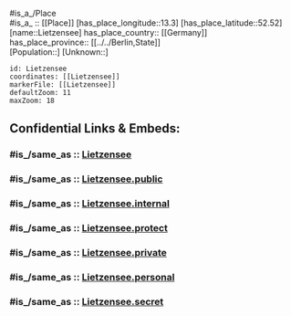 ﻿---
confidential: public
isDeleted: false
location:
- 52.52
- 13.3
mapmarker: city
mapzoom:
- 7
- 12
SpocWebEntityId: 32007
tags:
- geo/City
type: City
---

#is_a_/Place  
#is_a_ :: [[Place]] 
[has_place_longitude::13.3] 
[has_place_latitude::52.52] 
[name::Lietzensee] 
has_place_country:: [[Germany]]  
has_place_province:: [[../../Berlin,State]]  
[Population::] 
[Unknown::] 


```leaflet
id: Lietzensee
coordinates: [[Lietzensee]] 
markerFile: [[Lietzensee]] 
defaultZoom: 11 
maxZoom: 18
```


## Confidential Links & Embeds: 

### #is_/same_as :: [Lietzensee](Lietzensee.md) 

### #is_/same_as :: [Lietzensee.public](/_public/Earth/Continent/Europe/Europe~Central/Germany/Germany~West/State~Berlin/cities~Berlin/Lietzensee.public.md) 

### #is_/same_as :: [Lietzensee.internal](/_internal/Earth/Continent/Europe/Europe~Central/Germany/Germany~West/State~Berlin/cities~Berlin/Lietzensee.internal.md) 

### #is_/same_as :: [Lietzensee.protect](/_protect/Earth/Continent/Europe/Europe~Central/Germany/Germany~West/State~Berlin/cities~Berlin/Lietzensee.protect.md) 

### #is_/same_as :: [Lietzensee.private](/_private/Earth/Continent/Europe/Europe~Central/Germany/Germany~West/State~Berlin/cities~Berlin/Lietzensee.private.md) 

### #is_/same_as :: [Lietzensee.personal](/_personal/Earth/Continent/Europe/Europe~Central/Germany/Germany~West/State~Berlin/cities~Berlin/Lietzensee.personal.md) 

### #is_/same_as :: [Lietzensee.secret](/_secret/Earth/Continent/Europe/Europe~Central/Germany/Germany~West/State~Berlin/cities~Berlin/Lietzensee.secret.md)

